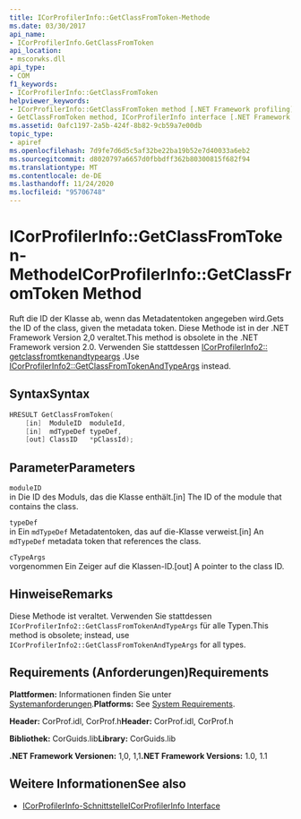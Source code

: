 ```yaml
---
title: ICorProfilerInfo::GetClassFromToken-Methode
ms.date: 03/30/2017
api_name:
- ICorProfilerInfo.GetClassFromToken
api_location:
- mscorwks.dll
api_type:
- COM
f1_keywords:
- ICorProfilerInfo::GetClassFromToken
helpviewer_keywords:
- ICorProfilerInfo::GetClassFromToken method [.NET Framework profiling]
- GetClassFromToken method, ICorProfilerInfo interface [.NET Framework profiling]
ms.assetid: 0afc1197-2a5b-424f-8b82-9cb59a7e00db
topic_type:
- apiref
ms.openlocfilehash: 7d9fe7d6d5c5af32be22ba19b52e7d40033a6eb2
ms.sourcegitcommit: d8020797a6657d0fbbdff362b80300815f682f94
ms.translationtype: MT
ms.contentlocale: de-DE
ms.lasthandoff: 11/24/2020
ms.locfileid: "95706748"
---
```

# <a name="icorprofilerinfogetclassfromtoken-method"></a><span data-ttu-id="9a77c-102">ICorProfilerInfo::GetClassFromToken-Methode</span><span class="sxs-lookup"><span data-stu-id="9a77c-102">ICorProfilerInfo::GetClassFromToken Method</span></span>

<span data-ttu-id="9a77c-103">Ruft die ID der Klasse ab, wenn das Metadatentoken angegeben wird.</span><span class="sxs-lookup"><span data-stu-id="9a77c-103">Gets the ID of the class, given the metadata token.</span></span> <span data-ttu-id="9a77c-104">Diese Methode ist in der .NET Framework Version 2,0 veraltet.</span><span class="sxs-lookup"><span data-stu-id="9a77c-104">This method is obsolete in the .NET Framework version 2.0.</span></span> <span data-ttu-id="9a77c-105">Verwenden Sie stattdessen [ICorProfilerInfo2:: getclassfromtkenandtypeargs](icorprofilerinfo2-getclassfromtokenandtypeargs-method.md) .</span><span class="sxs-lookup"><span data-stu-id="9a77c-105">Use [ICorProfilerInfo2::GetClassFromTokenAndTypeArgs](icorprofilerinfo2-getclassfromtokenandtypeargs-method.md) instead.</span></span>  
  
## <a name="syntax"></a><span data-ttu-id="9a77c-106">Syntax</span><span class="sxs-lookup"><span data-stu-id="9a77c-106">Syntax</span></span>  
  
```cpp  
HRESULT GetClassFromToken(  
    [in]  ModuleID  moduleId,  
    [in]  mdTypeDef typeDef,  
    [out] ClassID   *pClassId);  
```  
  
## <a name="parameters"></a><span data-ttu-id="9a77c-107">Parameter</span><span class="sxs-lookup"><span data-stu-id="9a77c-107">Parameters</span></span>  

 `moduleID`  
 <span data-ttu-id="9a77c-108">in Die ID des Moduls, das die Klasse enthält.</span><span class="sxs-lookup"><span data-stu-id="9a77c-108">[in] The ID of the module that contains the class.</span></span>  
  
 `typeDef`  
 <span data-ttu-id="9a77c-109">in Ein `mdTypeDef` Metadatentoken, das auf die-Klasse verweist.</span><span class="sxs-lookup"><span data-stu-id="9a77c-109">[in] An `mdTypeDef` metadata token that references the class.</span></span>  
  
 `cTypeArgs`  
 <span data-ttu-id="9a77c-110">vorgenommen Ein Zeiger auf die Klassen-ID.</span><span class="sxs-lookup"><span data-stu-id="9a77c-110">[out] A pointer to the class ID.</span></span>  
  
## <a name="remarks"></a><span data-ttu-id="9a77c-111">Hinweise</span><span class="sxs-lookup"><span data-stu-id="9a77c-111">Remarks</span></span>  

 <span data-ttu-id="9a77c-112">Diese Methode ist veraltet. Verwenden Sie stattdessen `ICorProfilerInfo2::GetClassFromTokenAndTypeArgs` für alle Typen.</span><span class="sxs-lookup"><span data-stu-id="9a77c-112">This method is obsolete; instead, use `ICorProfilerInfo2::GetClassFromTokenAndTypeArgs` for all types.</span></span>  
  
## <a name="requirements"></a><span data-ttu-id="9a77c-113">Requirements (Anforderungen)</span><span class="sxs-lookup"><span data-stu-id="9a77c-113">Requirements</span></span>  

 <span data-ttu-id="9a77c-114">**Plattformen:** Informationen finden Sie unter [Systemanforderungen](../../get-started/system-requirements.md).</span><span class="sxs-lookup"><span data-stu-id="9a77c-114">**Platforms:** See [System Requirements](../../get-started/system-requirements.md).</span></span>  
  
 <span data-ttu-id="9a77c-115">**Header:** CorProf.idl, CorProf.h</span><span class="sxs-lookup"><span data-stu-id="9a77c-115">**Header:** CorProf.idl, CorProf.h</span></span>  
  
 <span data-ttu-id="9a77c-116">**Bibliothek:** CorGuids.lib</span><span class="sxs-lookup"><span data-stu-id="9a77c-116">**Library:** CorGuids.lib</span></span>  
  
 <span data-ttu-id="9a77c-117">**.NET Framework Versionen:** 1,0, 1,1</span><span class="sxs-lookup"><span data-stu-id="9a77c-117">**.NET Framework Versions:** 1.0, 1.1</span></span>  
  
## <a name="see-also"></a><span data-ttu-id="9a77c-118">Weitere Informationen</span><span class="sxs-lookup"><span data-stu-id="9a77c-118">See also</span></span>

- [<span data-ttu-id="9a77c-119">ICorProfilerInfo-Schnittstelle</span><span class="sxs-lookup"><span data-stu-id="9a77c-119">ICorProfilerInfo Interface</span></span>](icorprofilerinfo-interface.md)
